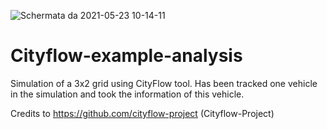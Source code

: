 ![Schermata da 2021-05-23 10-14-11](https://user-images.githubusercontent.com/61274575/119255321-728c2e00-bbbb-11eb-94bc-4e9ffc39b4b5.png)
# Cityflow-example-analysis
Simulation of a 3x2 grid using CityFlow tool. Has been tracked one vehicle in the simulation and took the information of this vehicle. 


Credits to https://github.com/cityflow-project (Cityflow-Project)
